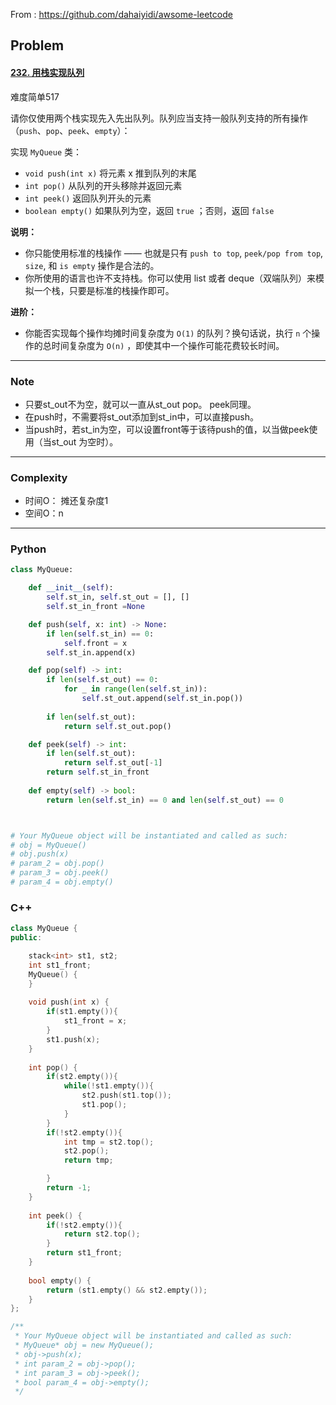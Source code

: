From : https://github.com/dahaiyidi/awsome-leetcode

## Problem

#### [232. 用栈实现队列](https://leetcode-cn.com/problems/implement-queue-using-stacks/)

难度简单517

请你仅使用两个栈实现先入先出队列。队列应当支持一般队列支持的所有操作（`push`、`pop`、`peek`、`empty`）：

实现 `MyQueue` 类：

- `void push(int x)` 将元素 x 推到队列的末尾
- `int pop()` 从队列的开头移除并返回元素
- `int peek()` 返回队列开头的元素
- `boolean empty()` 如果队列为空，返回 `true` ；否则，返回 `false`

 

**说明：**

- 你只能使用标准的栈操作 —— 也就是只有 `push to top`, `peek/pop from top`, `size`, 和 `is empty` 操作是合法的。
- 你所使用的语言也许不支持栈。你可以使用 list 或者 deque（双端队列）来模拟一个栈，只要是标准的栈操作即可。

 

**进阶：**

- 你能否实现每个操作均摊时间复杂度为 `O(1)` 的队列？换句话说，执行 `n` 个操作的总时间复杂度为 `O(n)` ，即使其中一个操作可能花费较长时间。

------

### Note

- 只要st_out不为空，就可以一直从st_out pop。 peek同理。
- 在push时，不需要将st_out添加到st_in中，可以直接push。
- 当push时，若st_in为空，可以设置front等于该待push的值，以当做peek使用（当st_out 为空时）。

------

### Complexity

- 时间O： 摊还复杂度1
- 空间O：n

------

### Python

```python
class MyQueue:

    def __init__(self):
        self.st_in, self.st_out = [], []
        self.st_in_front =None

    def push(self, x: int) -> None:
        if len(self.st_in) == 0:
            self.front = x
        self.st_in.append(x)

    def pop(self) -> int:
        if len(self.st_out) == 0:
            for _ in range(len(self.st_in)):
                self.st_out.append(self.st_in.pop())
        
        if len(self.st_out):
            return self.st_out.pop()

    def peek(self) -> int:        
        if len(self.st_out): 
            return self.st_out[-1]
        return self.st_in_front
        
    def empty(self) -> bool:
        return len(self.st_in) == 0 and len(self.st_out) == 0



# Your MyQueue object will be instantiated and called as such:
# obj = MyQueue()
# obj.push(x)
# param_2 = obj.pop()
# param_3 = obj.peek()
# param_4 = obj.empty()
```

### C++

```C++
class MyQueue {
public:

    stack<int> st1, st2;
    int st1_front;
    MyQueue() {
    }
    
    void push(int x) {
        if(st1.empty()){
            st1_front = x;
        }
        st1.push(x);
    }
    
    int pop() {
        if(st2.empty()){
            while(!st1.empty()){
                st2.push(st1.top());
                st1.pop();
            }
        }
        if(!st2.empty()){
            int tmp = st2.top();
            st2.pop();
            return tmp;

        }
        return -1;
    }
    
    int peek() {
        if(!st2.empty()){
            return st2.top();
        }
        return st1_front;
    }
    
    bool empty() {
        return (st1.empty() && st2.empty());
    }
};

/**
 * Your MyQueue object will be instantiated and called as such:
 * MyQueue* obj = new MyQueue();
 * obj->push(x);
 * int param_2 = obj->pop();
 * int param_3 = obj->peek();
 * bool param_4 = obj->empty();
 */
```

